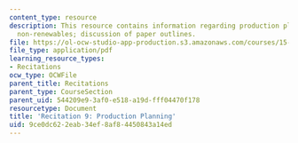 ```yaml
---
content_type: resource
description: This resource contains information regarding production planning for
  non-renewables; discussion of paper outlines.
file: https://ol-ocw-studio-app-production.s3.amazonaws.com/courses/15-031j-energy-decisions-markets-and-policies-spring-2012/9ce0dc622eab34ef8af84450843a14ed_MIT15_031JS12_rec9.pdf
file_type: application/pdf
learning_resource_types:
- Recitations
ocw_type: OCWFile
parent_title: Recitations
parent_type: CourseSection
parent_uid: 544209e9-3af0-e518-a19d-fff04470f178
resourcetype: Document
title: 'Recitation 9: Production Planning'
uid: 9ce0dc62-2eab-34ef-8af8-4450843a14ed
---
```

